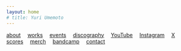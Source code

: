 ```yaml
---
layout: home
# title: Yuri Umemoto
---
```

<div class="stretched">
<a href="/about">about</a> 
<a href="/works/">works</a> 
<a href="/events/">events</a> 
<a href="/discography/">discography</a> 
<a href="https://www.youtube.com/@YuriUmemoto">YouTube</a> 
<a href="https://www.instagram.com/yuri_umemoto">Instagram</a> 
<a href="https://x.com/yuriumemoto">X</a> 
<a href="/scores">scores</a> 
<a href="https://yuriumemoto.bandcamp.com/merch/">merch</a> 
<a href="https://yuriumemoto.bandcamp.com/">bandcamp</a> 
<a href="/contact">contact</a>
</div>
